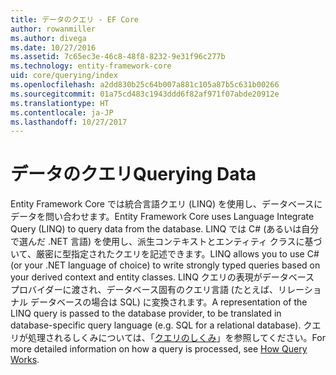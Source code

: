 ```yaml
---
title: データのクエリ - EF Core
author: rowanmiller
ms.author: divega
ms.date: 10/27/2016
ms.assetid: 7c65ec3e-46c8-48f8-8232-9e31f96c277b
ms.technology: entity-framework-core
uid: core/querying/index
ms.openlocfilehash: a2dd830b25c64b007a881c105a87b5c631b00266
ms.sourcegitcommit: 01a75cd483c1943ddd6f82af971f07abde20912e
ms.translationtype: HT
ms.contentlocale: ja-JP
ms.lasthandoff: 10/27/2017
---
```

# <a name="querying-data"></a><span data-ttu-id="7ab62-102">データのクエリ</span><span class="sxs-lookup"><span data-stu-id="7ab62-102">Querying Data</span></span>

<span data-ttu-id="7ab62-103">Entity Framework Core では統合言語クエリ (LINQ) を使用し、データベースにデータを問い合わせます。</span><span class="sxs-lookup"><span data-stu-id="7ab62-103">Entity Framework Core uses Language Integrate Query (LINQ) to query data from the database.</span></span> <span data-ttu-id="7ab62-104">LINQ では C# (あるいは自分で選んだ .NET 言語) を使用し、派生コンテキストとエンティティ クラスに基づいて、厳密に型指定されたクエリを記述できます。</span><span class="sxs-lookup"><span data-stu-id="7ab62-104">LINQ allows you to use C# (or your .NET language of choice) to write strongly typed queries based on your derived context and entity classes.</span></span> <span data-ttu-id="7ab62-105">LINQ クエリの表現がデータベース プロバイダーに渡され、データベース固有のクエリ言語 (たとえば、リレーショナル データベースの場合は SQL) に変換されます。</span><span class="sxs-lookup"><span data-stu-id="7ab62-105">A representation of the LINQ query is passed to the database provider, to be translated in database-specific query language (e.g. SQL for a relational database).</span></span> <span data-ttu-id="7ab62-106">クエリが処理されるしくみについては、「[クエリのしくみ](overview.md)」を参照してください。</span><span class="sxs-lookup"><span data-stu-id="7ab62-106">For more detailed information on how a query is processed, see [How Query Works](overview.md).</span></span>
